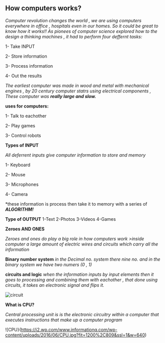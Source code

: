 ## How computers works?

*Computer revolution changes the world , we are using computers everywhere in office , hospitals even in our homes. So it could be great to know how it works!!*
*As pionees of computer science</b> explored how to the design a thinking machines , it had to perform four deffernt tasks:*

1- Take INPUT

2- Store information

3- Process information

4- Out the results

*The earliest computer was made in wood and metal with mechanical engines , by 20 century computer statrs using electrical components , These computer was* ***really large and slow.***

**uses for computers:**

1- Talk to eachother

2- Play games

3- Control robots

**Types of INPUT**

*All deferrent inputs give computer information to store and memory*

1- Keyboard

2- Mouse

3- Microphones

4- Camera
  
*these information is process then take it to memory with a series of ***ALGORITHM!***

**Type of OUTPUT**
1-Text
2-Photos
3-Videos
4-Games

**Zeroes AND ONES**

*Zeroes and ones do play a big role in how computers work >inside computer a large amount of electric wires and circuits which carry all the information*

**Binary number system**
*in the Decimal no. system there nine no. and in the binary system we have two numers (0 , 1)*

**circuits and logic**
*when the information inputs by input elements then it goes to processing and combining them with eachother , that done using circuits, it takes an electronic signal and flips it.*

![circuit](https://c8.alamy.com/comp/AKNFEX/digital-close-up-photograph-of-the-insides-of-a-computer-circuit-board-AKNFEX.jpg)

**What is CPU?**

*Central processing unit is is the electronic circuitry within a computer that executes instructions that make up a computer program*

![CPU}(https://i2.wp.com/www.informationq.com/wp-content/uploads/2016/06/CPU.jpg?fit=1200%2C809&ssl=1&w=640)
   
